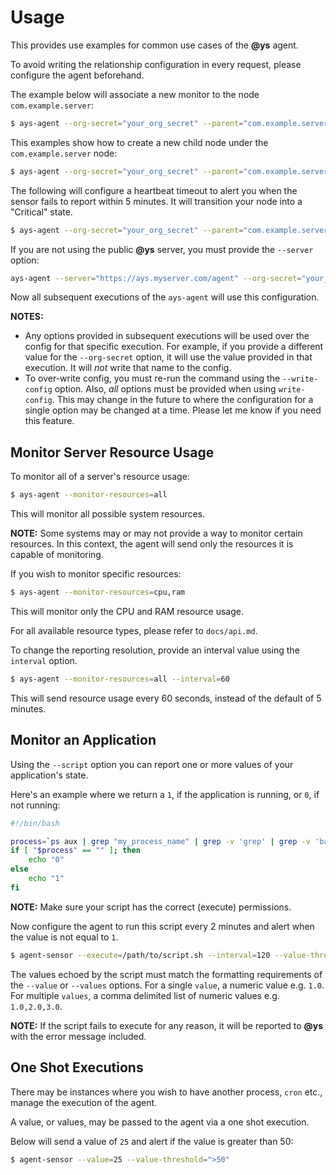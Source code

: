 # Usage

This provides use examples for common use cases of the **@ys** agent.

To avoid writing the relationship configuration in every request, please configure the agent beforehand.

The example below will associate a new monitor to the node `com.example.server`:

```bash
$ ays-agent --org-secret="your_org_secret" --parent="com.example.server" --write-config
```

This examples show how to create a new child node under the `com.example.server` node:

```bash
$ ays-agent --org-secret="your_org_secret" --parent="com.example.server" --create-child --write-config
```

The following will configure a heartbeat timeout to alert you when the sensor fails to report within 5 minutes. It will transition your node into a "Critical" state.

```bash
$ ays-agent --org-secret="your_org_secret" --parent="com.example.server" --create-child --heartbeat-timeout=300 heartbeat-level=critical --write-config
```

If you are not using the public **@ys** server, you must provide the `--server` option:

```bash
ays-agent --server="https://ays.myserver.com/agent" --org-secret="your_org_secret" --parent="com.example.server" --create-child --heartbeat-timeout=300 heartbeat-level=critical --write-config
```

Now all subsequent executions of the `ays-agent` will use this configuration.

**NOTES:**

- Any options provided in subsequent executions will be used over the config for that specific execution. For example, if you provide a different value for the `--org-secret` option, it will use the value provided in that execution. It will _not_ write that name to the config.
- To over-write config, you must re-run the command using the `--write-config` option. Also, _all_ options must be provided when using `write-config`. This may change in the future to where the configuration for a single option may be changed at a time. Please let me know if you need this feature.

## Monitor Server Resource Usage

To monitor all of a server's resource usage:

```bash
$ ays-agent --monitor-resources=all
```

This will monitor all possible system resources.

**NOTE:** Some systems may or may not provide a way to monitor certain resources. In this context, the agent will send only the resources it is capable of monitoring.

If you wish to monitor specific resources:

```bash
$ ays-agent --monitor-resources=cpu,ram
```

This will monitor only the CPU and RAM resource usage.

For all available resource types, please refer to `docs/api.md`.

To change the reporting resolution, provide an interval value using the `interval` option.

```bash
$ ays-agent --monitor-resources=all --interval=60
```

This will send resource usage every 60 seconds, instead of the default of 5 minutes.

## Monitor an Application

Using the `--script` option you can report one or more values of your application's state.

Here's an example where we return a `1`, if the application is running, or `0`, if not running:

```bash
#!/bin/bash

process=`ps aux | grep "my_process_name" | grep -v 'grep' | grep -v 'bash'`
if [ "$process" == "" ]; then
    echo "0"
else
    echo "1"
fi
```

**NOTE:** Make sure your script has the correct (execute) permissions.

Now configure the agent to run this script every 2 minutes and alert when the value is not equal to `1`.

```bash
$ agent-sensor --execute=/path/to/script.sh --interval=120 --value-threshold=ne1
```

The values echoed by the script must match the formatting requirements of the `--value` or `--values` options. For a single `value`, a numeric value e.g. `1.0`. For multiple `values`, a comma delimited list of numeric values e.g. `1.0,2.0,3.0`.

**NOTE:** If the script fails to execute for any reason, it will be reported to **@ys** with the error message included.

## One Shot Executions

There may be instances where you wish to have another process, `cron` etc., manage the execution of the agent.

A value, or values, may be passed to the agent via a one shot execution.

Below will send a value of `25` and alert if the value is greater than 50:

```bash
$ agent-sensor --value=25 --value-threshold=">50"
```